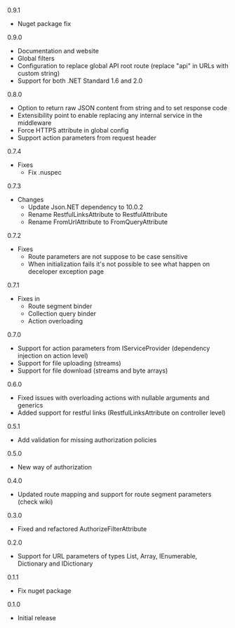 0.9.1
- Nuget package fix

0.9.0
- Documentation and website
- Global filters
- Configuration to replace global API root route (replace "api" in URLs with custom string)
- Support for both .NET Standard 1.6 and 2.0

0.8.0
-  Option to return raw JSON content from string and to set response code
-  Extensibility point to enable replacing any internal service in the middleware
-  Force HTTPS attribute in global config
-  Support action parameters from request header

0.7.4
- Fixes
  - Fix .nuspec

0.7.3
- Changes
  - Update Json.NET dependency to 10.0.2
  - Rename RestfulLinksAttribute to RestfulAttribute
  - Rename FromUrlAttribute to FromQueryAttribute

0.7.2
- Fixes
  - Route parameters are not suppose to be case sensitive
  - When initialization fails it's not possible to see what happen on deceloper exception page

0.7.1
- Fixes in
  - Route segment binder
  - Collection query binder
  - Action overloading

0.7.0
- Support for action parameters from IServiceProvider (dependency injection on action level)
- Support for file uploading (streams)
- Support for file download (streams and byte arrays)

0.6.0 
- Fixed issues with overloading actions with nullable arguments and generics
- Added support for restful links (RestfulLinksAttribute on controller level)

0.5.1 
- Add validation for missing authorization policies

0.5.0 
- New way of authorization

0.4.0 
- Updated route mapping and support for route segment parameters (check wiki)

0.3.0 
- Fixed and refactored AuthorizeFilterAttribute

0.2.0 
- Support for URL parameters of types List, Array, IEnumerable, Dictionary and IDictionary

0.1.1 
- Fix nuget package

0.1.0 
- Initial release
